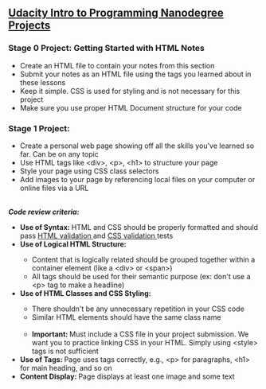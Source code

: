 ## <a href="https://www.udacity.com/course/intro-to-programming-nanodegree--nd000"> Udacity Intro to Programming Nanodegree Projects </a> 

### Stage 0 Project: Getting Started with HTML Notes
- Create an HTML file to contain your notes from this section
- Submit your notes as an HTML file using the tags you learned about in these lessons
- Keep it simple. CSS is used for styling and is not necessary for this project
- Make sure you use proper HTML Document structure for your code

### Stage 1 Project: 
<ul>
  <li> Create a personal web page showing off all the skills you've learned so far. Can be on any topic </li>
  <li> Use HTML tags like &lt;div&gt;, &lt;p&gt;, &lt;h1&gt; to structure your page </li>
  <li> Style your page using CSS class selectors </li>
  <li> Add images to your page by referencing local files on your computer or online files via a URL </li>
</ul>
<br>
<b><i> Code review criteria: </i></b>
<ul>
  <li> <b> Use of Syntax: </b> HTML and CSS should be properly formatted and should pass 
       <a href="https://validator.w3.org/#validate_by_input"> HTML validation </a> and 
       <a href="https://jigsaw.w3.org/css-validator/#validate_by_input"> CSS validation </a> tests </li>
  <li> <b> Use of Logical HTML Structure: </b> </li>
    <ul>
      <li> Content that is logically related should be grouped together within a container element 
           (like a &lt;div&gt; or &lt;span&gt;) </li>
      <li> All tags should be used for their semantic purpose (ex: don't use a &lt;p&gt; tag to make a headline) </li>
    </ul>
  <li> <b> Use of HTML Classes and CSS Styling: </b></li>
    <ul> 
      <li> There shouldn't be any unnecessary repetition in your CSS code </li> 
      <li> Similar HTML elements should have the same class name </li>
      <li> <b> Important: </b> Must include a CSS file in your project submission. We want you to practice linking CSS in your HTML.  
            Simply using &lt;style&gt; tags is not sufficient  </li>
    </ul>
  <li> <b> Use of Tags: </b> Page uses tags correctly, e.g., &lt;p&gt; for paragraphs, &lt;h1&gt; for main heading, and so on </li>
  <li> <b> Content Display: </b> Page displays at least one image and some text </li>
 </ul>
